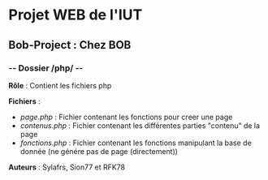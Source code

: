 # Projet WEB de l'IUT
## Bob-Project : Chez BOB
### -- Dossier /php/ --

**Rôle** : Contient les fichiers php

**Fichiers** :
* *page.php* : Fichier contenant les fonctions pour creer une page
* *contenus.php* : Fichier contenant les différentes parties "contenu" de la page
* *fonctions.php* : Fichier contenant les fonctions manipulant la base de donnée (ne génére pas de page (directement))

**Auteurs** :
Sylafrs, Sion77 et RFK78
